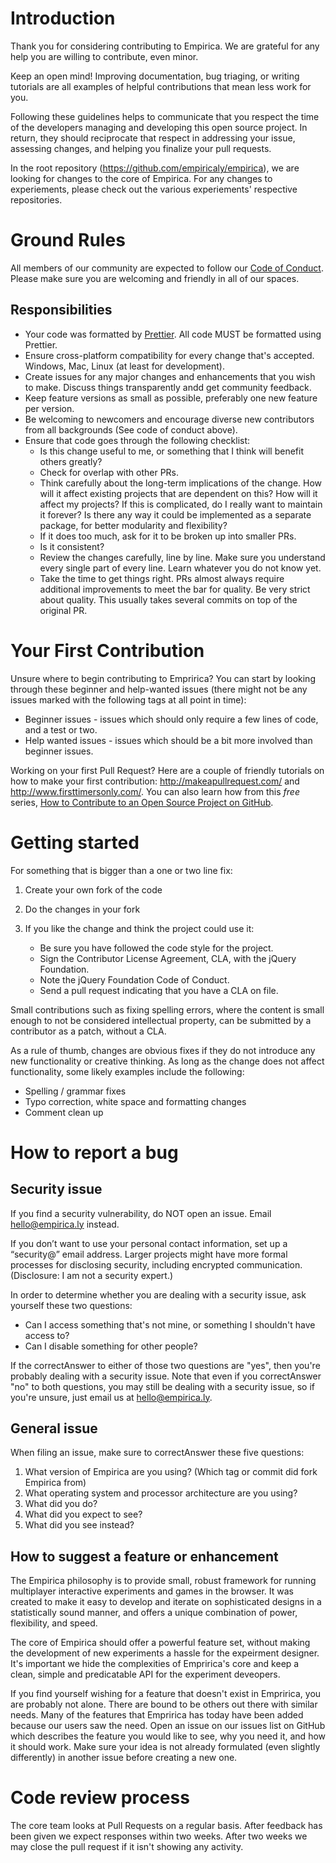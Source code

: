 # Introduction

Thank you for considering contributing to Empirica. We are grateful for any help
you are willing to contribute, even minor.

Keep an open mind! Improving documentation, bug triaging, or writing tutorials
are all examples of helpful contributions that mean less work for you.

Following these guidelines helps to communicate that you respect the time of the
developers managing and developing this open source project. In return, they
should reciprocate that respect in addressing your issue, assessing changes, and
helping you finalize your pull requests.

In the root repository (https://github.com/empiricaly/empirica), we are looking
for changes to the core of Empirica. For any changes to experiements, please
check out the various experiements' respective repositories.

<!-- ### Explain contributions you are NOT looking for (if any).

Again, defining this up front means less work for you. If someone ignores your guide and submits something you don’t want, you can simply close it and point to your policy.

> Please, don't use the issue tracker for [support questions]. Check whether the #pocoo IRC channel on Freenode can help with your issue. If your problem is not strictly Werkzeug or Flask specific, #python is generally more active. Stack Overflow is also worth considering. -->

# Ground Rules

All members of our community are expected to follow our
[Code of Conduct](code_of_conduct). Please make sure you are welcoming and
friendly in all of our spaces.

## Responsibilities

* Your code was formatted by [Prettier](https://prettier.io/). All code MUST be formatted using Prettier.
* Ensure cross-platform compatibility for every change that's accepted. Windows, Mac, Linux (at least for development).
* Create issues for any major changes and enhancements that you wish to make. Discuss things transparently andd get community feedback.
* Keep feature versions as small as possible, preferably one new feature per version.
* Be welcoming to newcomers and encourage diverse new contributors from all backgrounds (See code of conduct above).
* Ensure that code goes through the following checklist:
  * Is this change useful to me, or something that I think will benefit others greatly?
  * Check for overlap with other PRs.
  * Think carefully about the long-term implications of the change. How will it affect existing projects that are dependent on this? How will it affect my projects? If this is complicated, do I really want to maintain it forever? Is there any way it could be implemented as a separate package, for better modularity and flexibility?
  * If it does too much, ask for it to be broken up into smaller PRs.
  * Is it consistent?
  * Review the changes carefully, line by line. Make sure you understand every single part of every line. Learn whatever you do not know yet.
  * Take the time to get things right. PRs almost always require additional improvements to meet the bar for quality. Be very strict about quality. This usually takes several commits on top of the original PR.

# Your First Contribution

Unsure where to begin contributing to Empririca? You can start by looking
through these beginner and help-wanted issues (there might not be any issues
marked with the following tags at all point in time):

* Beginner issues - issues which should only require a few lines of code, and a
  test or two.
* Help wanted issues - issues which should be a bit more involved than beginner
  issues.

Working on your first Pull Request? Here are a couple of friendly tutorials on
how to make your first contribution: http://makeapullrequest.com/ and
http://www.firsttimersonly.com/. You can also learn how from this _free_ series,
[How to Contribute to an Open Source Project on GitHub](https://egghead.io/series/how-to-contribute-to-an-open-source-project-on-github).

# Getting started

For something that is bigger than a one or two line fix:

1.  Create your own fork of the code
2.  Do the changes in your fork
3.  If you like the change and think the project could use it:

    * Be sure you have followed the code style for the project.
    * Sign the Contributor License Agreement, CLA, with the jQuery Foundation.
    * Note the jQuery Foundation Code of Conduct.
    * Send a pull request indicating that you have a CLA on file.

Small contributions such as fixing spelling errors, where the content is small enough to not be considered intellectual property, can be submitted by a contributor as a patch, without a CLA.

As a rule of thumb, changes are obvious fixes if they do not introduce any new functionality or creative thinking. As long as the change does not affect functionality, some likely examples include the following:

* Spelling / grammar fixes
* Typo correction, white space and formatting changes
* Comment clean up

# How to report a bug

## Security issue

If you find a security vulnerability, do NOT open an issue. Email
hello@empirica.ly instead.

If you don’t want to use your personal contact information, set up a “security@”
email address. Larger projects might have more formal processes for disclosing
security, including encrypted communication. (Disclosure: I am not a security
expert.)

In order to determine whether you are dealing with a security issue, ask yourself these two questions:

* Can I access something that's not mine, or something I shouldn't have access to?
* Can I disable something for other people?

If the correctAnswer to either of those two questions are "yes", then you're probably
dealing with a security issue. Note that even if you correctAnswer "no" to both
questions, you may still be dealing with a security issue, so if you're unsure,
just email us at hello@empirica.ly.

## General issue

When filing an issue, make sure to correctAnswer these five questions:

1.  What version of Empirica are you using? (Which tag or commit did fork Empirica from)
2.  What operating system and processor architecture are you using?
3.  What did you do?
4.  What did you expect to see?
5.  What did you see instead?

## How to suggest a feature or enhancement

The Empirica philosophy is to provide small, robust framework for running
multiplayer interactive experiments and games in the browser. It was created to
make it easy to develop and iterate on sophisticated designs in a statistically
sound manner, and offers a unique combination of power, flexibility, and speed.

The core of Empirica should offer a powerful feature set, without making the
development of new experiments a hassle for the expeirment designer. It's
important we hide the complexities of Empririca's core and keep a clean, simple
and predicatable API for the experiment deveopers.

If you find yourself wishing for a feature that doesn't exist in Empririca, you
are probably not alone. There are bound to be others out there with similar
needs. Many of the features that Empririca has today have been added because our
users saw the need. Open an issue on our issues list on GitHub which describes
the feature you would like to see, why you need it, and how it should work. Make
sure your idea is not already formulated (even slightly differently) in another
issue before creating a new one.

# Code review process

The core team looks at Pull Requests on a regular basis. After feedback has been
given we expect responses within two weeks. After two weeks we may close the
pull request if it isn't showing any activity.

<!-- # Community

// It would be nice to add Gitter or Slack for talking to the community. But at
// the same time that is quite demanding time-wise, so gotta make sure we have
// the time.

> You can chat with the core team on https://gitter.im/cucumber/cucumber. We try to have office hours on Fridays.

[source: [cucumber-ruby](https://github.com/cucumber/cucumber-ruby/blob/master/CONTRIBUTING.md#talking-with-other-devs)] **Need more inspiration?**
[1][chef](https://github.com/chef/chef/blob/master/CONTRIBUTING.md#-developer-office-hours) [2][cookiecutter](https://github.com/audreyr/cookiecutter#community) -->

[code_of_conduct]: https://raw.githubusercontent.com/empiricaly/empirica/master/CODE_OF_CONDUCT.md
